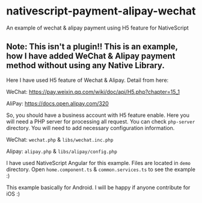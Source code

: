 # nativescript-payment-alipay-wechat
An example of wechat &amp; alipay payment using H5 feature for NativeScript

## Note: This isn't a plugin!! This is an example, how I have added WeChat & Alipay payment method without using any Native Library. 

Here I have used H5 feature of Wechat & Alipay. Detail from here:

WeChat: https://pay.weixin.qq.com/wiki/doc/api/H5.php?chapter=15_1

AliPay: https://docs.open.alipay.com/320

So, you should have a business account with H5 feature enable. Here you will need a PHP server for processing all request. You can check `php-server` directory. You will need to add necessary configuration information.

WeChat: `wechat.php` & `libs/wechat.inc.php`

Alipay: `alipay.php` & `libs/alipay/config.php`

I have used NativeScript Angular for this example. Files are located in `demo` directory. Open `home.component.ts` & `common.services.ts` to see the example :) 

This example basically for Android. I will be happy if anyone contribute for iOS :)
